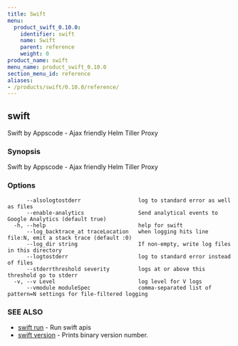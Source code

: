 ```yaml
---
title: Swift
menu:
  product_swift_0.10.0:
    identifier: swift
    name: Swift
    parent: reference
    weight: 0
product_name: swift
menu_name: product_swift_0.10.0
section_menu_id: reference
aliases:
- /products/swift/0.10.0/reference/
---
```


## swift

Swift by Appscode - Ajax friendly Helm Tiller Proxy

### Synopsis

Swift by Appscode - Ajax friendly Helm Tiller Proxy

### Options

```
      --alsologtostderr                  log to standard error as well as files
      --enable-analytics                 Send analytical events to Google Analytics (default true)
  -h, --help                             help for swift
      --log_backtrace_at traceLocation   when logging hits line file:N, emit a stack trace (default :0)
      --log_dir string                   If non-empty, write log files in this directory
      --logtostderr                      log to standard error instead of files
      --stderrthreshold severity         logs at or above this threshold go to stderr
  -v, --v Level                          log level for V logs
      --vmodule moduleSpec               comma-separated list of pattern=N settings for file-filtered logging
```

### SEE ALSO

* [swift run](/products/swift/0.10.0/reference/swift_run)	 - Run swift apis
* [swift version](/products/swift/0.10.0/reference/swift_version)	 - Prints binary version number.

